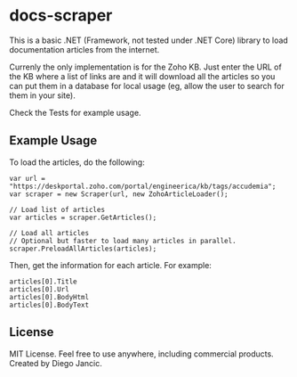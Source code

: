 # docs-scraper

This is a basic .NET (Framework, not tested under .NET Core) library to load documentation articles from the internet.

Currenly the only implementation is for the Zoho KB. Just enter the URL of the KB where a list of links are and it will download all the articles so you can put them in a database for local usage (eg, allow the user to search for them in your site).

Check the Tests for example usage.


Example Usage
-------------

To load the articles, do the following:
```
var url = "https://deskportal.zoho.com/portal/engineerica/kb/tags/accudemia";
var scraper = new Scraper(url, new ZohoArticleLoader();

// Load list of articles
var articles = scraper.GetArticles();

// Load all articles
// Optional but faster to load many articles in parallel.
scraper.PreloadAllArticles(articles);
```

Then, get the information for each article. For example:

```
articles[0].Title
articles[0].Url
articles[0].BodyHtml
articles[0].BodyText
```

License
-------

MIT License. Feel free to use anywhere, including commercial products. Created by Diego Jancic.